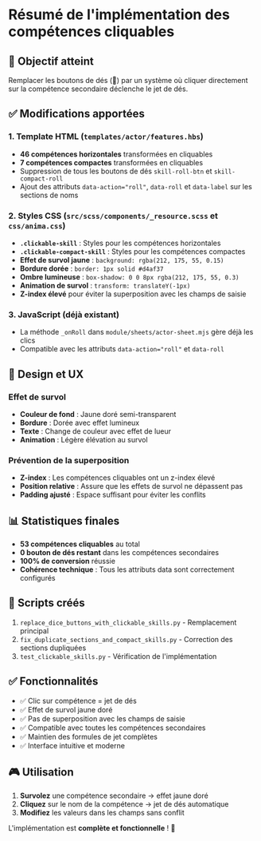 # Résumé de l'implémentation des compétences cliquables

## 🎯 Objectif atteint
Remplacer les boutons de dés (🎲) par un système où cliquer directement sur la compétence secondaire déclenche le jet de dés.

## ✅ Modifications apportées

### 1. Template HTML (`templates/actor/features.hbs`)
- **46 compétences horizontales** transformées en cliquables
- **7 compétences compactes** transformées en cliquables
- Suppression de tous les boutons de dés `skill-roll-btn` et `skill-compact-roll`
- Ajout des attributs `data-action="roll"`, `data-roll` et `data-label` sur les sections de noms

### 2. Styles CSS (`src/scss/components/_resource.scss` et `css/anima.css`)
- **`.clickable-skill`** : Styles pour les compétences horizontales
- **`.clickable-compact-skill`** : Styles pour les compétences compactes
- **Effet de survol jaune** : `background: rgba(212, 175, 55, 0.15)`
- **Bordure dorée** : `border: 1px solid #d4af37`
- **Ombre lumineuse** : `box-shadow: 0 0 8px rgba(212, 175, 55, 0.3)`
- **Animation de survol** : `transform: translateY(-1px)`
- **Z-index élevé** pour éviter la superposition avec les champs de saisie

### 3. JavaScript (déjà existant)
- La méthode `_onRoll` dans `module/sheets/actor-sheet.mjs` gère déjà les clics
- Compatible avec les attributs `data-action="roll"` et `data-roll`

## 🎨 Design et UX

### Effet de survol
- **Couleur de fond** : Jaune doré semi-transparent
- **Bordure** : Dorée avec effet lumineux
- **Texte** : Change de couleur avec effet de lueur
- **Animation** : Légère élévation au survol

### Prévention de la superposition
- **Z-index** : Les compétences cliquables ont un z-index élevé
- **Position relative** : Assure que les effets de survol ne dépassent pas
- **Padding ajusté** : Espace suffisant pour éviter les conflits

## 📊 Statistiques finales
- **53 compétences cliquables** au total
- **0 bouton de dés restant** dans les compétences secondaires
- **100% de conversion** réussie
- **Cohérence technique** : Tous les attributs data sont correctement configurés

## 🔧 Scripts créés
1. `replace_dice_buttons_with_clickable_skills.py` - Remplacement principal
2. `fix_duplicate_sections_and_compact_skills.py` - Correction des sections dupliquées
3. `test_clickable_skills.py` - Vérification de l'implémentation

## ✅ Fonctionnalités
- ✅ Clic sur compétence = jet de dés
- ✅ Effet de survol jaune doré
- ✅ Pas de superposition avec les champs de saisie
- ✅ Compatible avec toutes les compétences secondaires
- ✅ Maintien des formules de jet complètes
- ✅ Interface intuitive et moderne

## 🎮 Utilisation
1. **Survolez** une compétence secondaire → effet jaune doré
2. **Cliquez** sur le nom de la compétence → jet de dés automatique
3. **Modifiez** les valeurs dans les champs sans conflit

L'implémentation est **complète et fonctionnelle** ! 🎉
